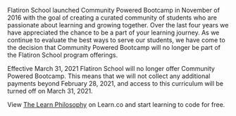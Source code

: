 Flatiron School launched Community Powered Bootcamp in November of 2016 with the goal of creating a curated community of students who are passionate about learning and growing together. Over the last four years we have appreciated the chance to be a part of your learning journey. As we continue to evaluate the best ways to serve our students, we have come to the decision that Community Powered Bootcamp will no longer be part of the Flatiron School program offerings. 

Effective March 31, 2021 Flatiron School will no longer offer Community Powered Bootcamp. 
This means that we will not collect any additional payments beyond February 28, 2021, and access to this curriculum will be turned off on March 31, 2021.

<p data-visibility='hidden'>View <a href='https://learn.co/lessons/the-learn-philosophy' title='The Learn Philosophy'>The Learn Philosophy</a> on Learn.co and start learning to code for free.</p>

